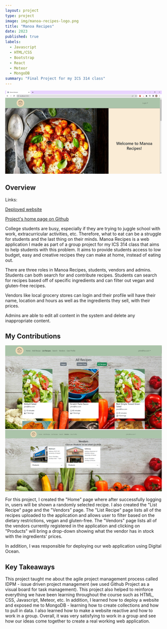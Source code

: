 ```yaml
---
layout: project
type: project
image: img/manoa-recipes-logo.png
title: "Manoa Recipes"
date: 2023
published: true
labels:
  - Javascript
  - HTML/CSS
  - Bootstrap
  - React
  - Meteor
  - MongoDB
summary: "Final Project for my ICS 314 class"
---
```

<p align="center">
<img width="600px" class="rounded pe-4" src="https://raw.githubusercontent.com/manoa-recipes/manoa-recipes.github.io/main/doc/landing-page.png">
  </p>

## Overview 

Links:

[Deployed website](https://manoa-recipes.site/)

[Project's home page on Github](https://manoa-recipes.github.io/)


College students are busy, especially if they are trying to juggle school with work, extracurricular activities, etc. Therefore, what to eat can be a struggle for students and the last thing on their minds. Manoa Recipes is a web application I made as part of a group project for my ICS 314 class that aims to help students with this problem. It aims to provide students access to low budget, easy and creative recipes they can make at home, instead of eating out. 

There are three roles in Manoa Recipes, students, vendors and admins. Students can both search for and contribute recipes. Students can search for recipes based off of specific ingredients and can filter out vegan and gluten-free recipes. 

Vendors like local grocery stores can login and their profile will have their name, location and hours as well as the ingredients they sell, with their prices. 

Admins are able to edit all content in the system and delete any inappropriate content. 

## My Contributions
<p align="center">
<img width="600px" class="rounded pe-4" src="https://raw.githubusercontent.com/manoa-recipes/manoa-recipes.github.io/main/doc/list-recipes-updated.png">

<img width="600px" class="rounded pe-4" src="/img/vendors.png">
  </p>

For this project, I created the "Home" page where after successfully logging in, users will be shown a randomly selected recipe. I also created the "List Recipe" page and the "Vendors" page. The "List Recipe" page lists all of the recipes uploaded to the application and allows user to filter based on the dietary restrictions, vegan and gluten-free. The "Vendors" page lists all of the vendors currently registered in the application and clicking on "Products" will bring a drop-down showing what the vendor has in stock with the ingredients' prices. 

In addition, I was responsible for deploying our web application using Digital Ocean. 


## Key Takeaways 

This project taught me about the agile project management process called IDPM - issue driven project management (we used Github Project as a visual board for task management). This project also helped to reinforce everything we have been learning throughout the course such as HTML, CSS, Javascript, Meteor, etc. In addition, I learned how to deploy a website and exposed me to MongoDB - learning how to create collections and how to pull in data. I also learned how to make a website reactive and how to work in a group. Overall, it was very satisfying to work in a group and see how our ideas come together to create a real working web application. 


